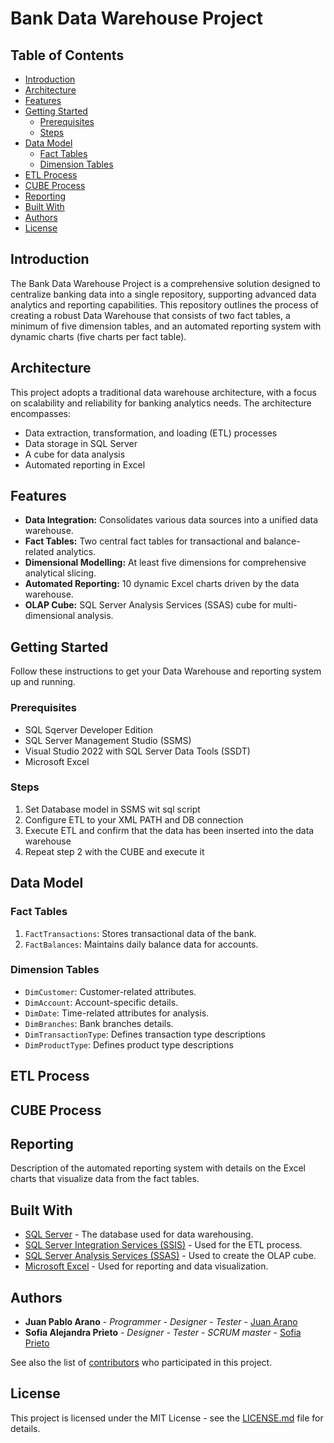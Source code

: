 # Bank Data Warehouse Project

## Table of Contents
- [Introduction](#introduction)
- [Architecture](#architecture)
- [Features](#features)
- [Getting Started](#getting-started)
  - [Prerequisites](#prerequisites)
  - [Steps](#steps)
- [Data Model](#data-model)
  - [Fact Tables](#fact-tables)
  - [Dimension Tables](#dimension-tables)
- [ETL Process](#etl-process)
- [CUBE Process](#cube-process)
- [Reporting](#reporting)
- [Built With](#built-with)
- [Authors](#authors)
- [License](#license)

## Introduction

The Bank Data Warehouse Project is a comprehensive solution designed to centralize banking data into a single repository, supporting advanced data analytics and reporting capabilities. This repository outlines the process of creating a robust Data Warehouse that consists of two fact tables, a minimum of five dimension tables, and an automated reporting system with dynamic charts (five charts per fact table).

## Architecture

This project adopts a traditional data warehouse architecture, with a focus on scalability and reliability for banking analytics needs. The architecture encompasses:

- Data extraction, transformation, and loading (ETL) processes
- Data storage in SQL Server
- A cube for data analysis
- Automated reporting in Excel

## Features

- **Data Integration:** Consolidates various data sources into a unified data warehouse.
- **Fact Tables:** Two central fact tables for transactional and balance-related analytics.
- **Dimensional Modelling:** At least five dimensions for comprehensive analytical slicing.
- **Automated Reporting:** 10 dynamic Excel charts driven by the data warehouse.
- **OLAP Cube:** SQL Server Analysis Services (SSAS) cube for multi-dimensional analysis.

## Getting Started

Follow these instructions to get your Data Warehouse and reporting system up and running.

### Prerequisites

- SQL Sqerver Developer Edition
- SQL Server Management Studio (SSMS)
- Visual Studio 2022 with SQL Server Data Tools (SSDT)
- Microsoft Excel

### Steps
1. Set Database model in SSMS wit sql script
2. Configure ETL to your XML PATH and DB connection
3. Execute ETL and confirm that the data has been inserted into the data warehouse
4. Repeat step 2 with the CUBE and execute it

## Data Model

### Fact Tables

1. `FactTransactions`: Stores transactional data of the bank.
2. `FactBalances`: Maintains daily balance data for accounts.

### Dimension Tables

- `DimCustomer`: Customer-related attributes.
- `DimAccount`: Account-specific details.
- `DimDate`: Time-related attributes for analysis.
- `DimBranches`: Bank branches details.
- `DimTransactionType`: Defines transaction type descriptions
- `DimProductType`: Defines product type descriptions

## ETL Process

## CUBE Process

## Reporting

Description of the automated reporting system with details on the Excel charts that visualize data from the fact tables.

## Built With

- [SQL Server](https://www.microsoft.com/sql-server) - The database used for data warehousing.
- [SQL Server Integration Services (SSIS)](https://docs.microsoft.com/en-us/sql/integration-services/sql-server-integration-services) - Used for the ETL process.
- [SQL Server Analysis Services (SSAS)](https://docs.microsoft.com/en-us/sql/analysis-services/sql-server-analysis-services) - Used to create the OLAP cube.
- [Microsoft Excel](https://www.microsoft.com/en-us/microsoft-365/excel) - Used for reporting and data visualization.

## Authors

- **Juan Pablo Arano** - *Programmer - Designer - Tester* - [Juan Arano](https://github.com/JuanArano17)
- **Sofia Alejandra Prieto** - *Designer - Tester - SCRUM master* - [Sofia Prieto](https://github.com/sofipp)

See also the list of [contributors](https://github.com/JuanArano17/BankDataWarehouse/contributors) who participated in this project.

## License

This project is licensed under the MIT License - see the [LICENSE.md](LICENSE.md) file for details.
